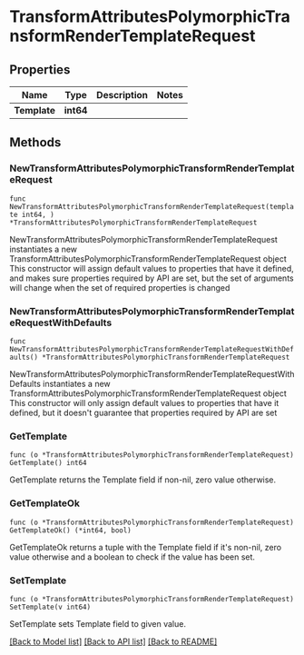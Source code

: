 # TransformAttributesPolymorphicTransformRenderTemplateRequest

## Properties

Name | Type | Description | Notes
------------ | ------------- | ------------- | -------------
**Template** | **int64** |  | 

## Methods

### NewTransformAttributesPolymorphicTransformRenderTemplateRequest

`func NewTransformAttributesPolymorphicTransformRenderTemplateRequest(template int64, ) *TransformAttributesPolymorphicTransformRenderTemplateRequest`

NewTransformAttributesPolymorphicTransformRenderTemplateRequest instantiates a new TransformAttributesPolymorphicTransformRenderTemplateRequest object
This constructor will assign default values to properties that have it defined,
and makes sure properties required by API are set, but the set of arguments
will change when the set of required properties is changed

### NewTransformAttributesPolymorphicTransformRenderTemplateRequestWithDefaults

`func NewTransformAttributesPolymorphicTransformRenderTemplateRequestWithDefaults() *TransformAttributesPolymorphicTransformRenderTemplateRequest`

NewTransformAttributesPolymorphicTransformRenderTemplateRequestWithDefaults instantiates a new TransformAttributesPolymorphicTransformRenderTemplateRequest object
This constructor will only assign default values to properties that have it defined,
but it doesn't guarantee that properties required by API are set

### GetTemplate

`func (o *TransformAttributesPolymorphicTransformRenderTemplateRequest) GetTemplate() int64`

GetTemplate returns the Template field if non-nil, zero value otherwise.

### GetTemplateOk

`func (o *TransformAttributesPolymorphicTransformRenderTemplateRequest) GetTemplateOk() (*int64, bool)`

GetTemplateOk returns a tuple with the Template field if it's non-nil, zero value otherwise
and a boolean to check if the value has been set.

### SetTemplate

`func (o *TransformAttributesPolymorphicTransformRenderTemplateRequest) SetTemplate(v int64)`

SetTemplate sets Template field to given value.



[[Back to Model list]](../README.md#documentation-for-models) [[Back to API list]](../README.md#documentation-for-api-endpoints) [[Back to README]](../README.md)


